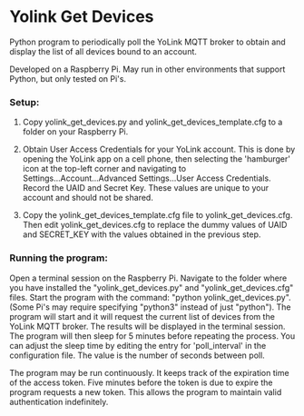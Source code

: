 # Yolink Get Devices
Python program to periodically poll the YoLink MQTT broker to obtain and display the list of all devices bound to an account.

Developed on a Raspberry Pi.  May run in other environments that support Python, but only tested on Pi's.


### Setup:
   1. Copy yolink_get_devices.py and yolink_get_devices_template.cfg to a folder on your Raspberry Pi.
  
   2. Obtain User Access Credentials for your YoLink account.  This is done by opening the YoLink app on a cell phone, then selecting the 
      'hamburger' icon at the top-left corner and navigating to Settings...Account...Advanced Settings...User Access Credentials.  Record
      the UAID and Secret Key.  These values are unique to your account and should not be shared.
    
   3. Copy the yolink_get_devices_template.cfg file to yolink_get_devices.cfg.  Then edit yolink_get_devices.cfg to replace the dummy values of UAID and SECRET_KEY
      with the values obtained in the previous step.     
     
     
### Running the program:
   Open a terminal session on the Raspberry Pi.  Navigate to the folder where you have installed the "yolink_get_devices.py" and "yolink_get_devices.cfg" files.
   Start the program with the command: "python yolink_get_devices.py".  (Some Pi's may require specifying "python3" instead of just "python").  The program
   will start and it will request the current list of devices from the YoLink MQTT broker.  The results will be displayed in the terminal session.  The program
   will then sleep for 5 minutes before repeating the process.  You can adjust the sleep time by editing the entry for 'poll_interval' in the configuration
   file.  The value is the number of seconds between poll.

   The program may be run continuously.  It keeps track of the expiration time of the access token.  Five minutes before the token is due to expire the program
   requests a new token.  This allows the program to maintain valid authentication indefinitely.
